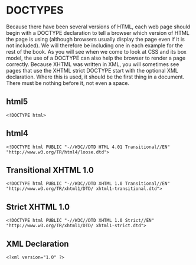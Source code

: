# DOCTYPES

Because there have been several versions of HTML, each web page should begin with a
DOCTYPE declaration to tell a browser which version of HTML the page is using (although
browsers usually display the page even if it is not included).
We will therefore be including one in each example for the rest of the book.
As you will see when we come to look at CSS and its box model, the use of a DOCTYPE
can also help the browser to render a page correctly.
Because XHTML was written in XML, you will sometimes see pages that use the XHTML
strict DOCTYPE start with the optional XML declaration.
Where this is used, it should be the first thing in a document.
There must be nothing before it, not even a space.

## html5

`<!DOCTYPE html>`
## html4

`<!DOCTYPE html PUBLIC
"-//W3C//DTD HTML 4.01 Transitional//EN"
"http://www.w3.org/TR/html4/loose.dtd">`

## Transitional XHTML 1.0

`<!DOCTYPE html PUBLIC
"-//W3C//DTD XHTML 1.0 Transitional//EN"
"http://www.w3.org/TR/xhtml1/DTD/
 xhtml1-transitional.dtd">`

## Strict XHTML 1.0

`<!DOCTYPE html PUBLIC
"-//W3C//DTD XHTML 1.0 Strict//EN"
"http://www.w3.org/TR/xhtml1/DTD/
 xhtml1-strict.dtd">`

## XML Declaration

`<?xml version="1.0" ?>`
